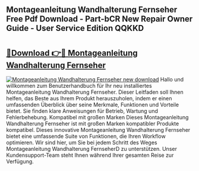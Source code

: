 ## Montageanleitung Wandhalterung Fernseher Free Pdf Download - Part-bCR New Repair Owner Guide - User Service Edition QQKKD

# <h2><a href="http://df7rtrm.blite.top/?on=Montageanleitung+Wandhalterung+Fernseher">🔗Download 👉🔴 Montageanleitung Wandhalterung Fernseher</a></h2>

[![Montageanleitung Wandhalterung Fernseher new download](https://i.imgur.com/lujVjoI.png)](http://df7rtrm.blite.top/?on=Montageanleitung+Wandhalterung+Fernseher)
Hallo und willkommen zum Benutzerhandbuch für Ihr neu installiertes Montageanleitung Wandhalterung Fernseher. Dieser Leitfaden soll Ihnen helfen, das Beste aus Ihrem Produkt herauszuholen, indem er einen umfassenden Überblick über seine Merkmale, Funktionen und Vorteile bietet. Sie finden klare Anweisungen für Betrieb, Wartung und Fehlerbehebung. Kompatibel mit großen Marken Dieses Montageanleitung Wandhalterung Fernseher ist mit großen Marken kompatibler Produkte kompatibel. Dieses innovative Montageanleitung Wandhalterung Fernseher bietet eine umfassende Suite von Funktionen, die Ihren Workflow optimieren. Wir sind hier, um Sie bei jedem Schritt des Weges Montageanleitung Wandhalterung FernseherD zu unterstützen. Unser Kundensupport-Team steht Ihnen während Ihrer gesamten Reise zur Verfügung.
